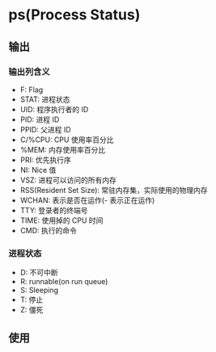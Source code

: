 # ps(Process Status)

## 输出

### 输出列含义

- F: Flag
- STAT: 进程状态
- UID: 程序执行者的 ID
- PID: 进程 ID
- PPID: 父进程 ID
- C/%CPU: CPU 使用率百分比
- %MEM: 内存使用率百分比
- PRI: 优先执行序
- NI: Nice 值
- VSZ: 进程可以访问的所有内存
- RSS(Resident Set Size): 常驻内存集，实际使用的物理内存
- WCHAN: 表示是否在运作(- 表示正在运作)
- TTY: 登录者的终端号
- TIME: 使用掉的 CPU 时间
- CMD: 执行的命令

### 进程状态

- D: 不可中断
- R: runnable(on run queue)
- S: Sleeping
- T: 停止
- Z: 僵死

## 使用
